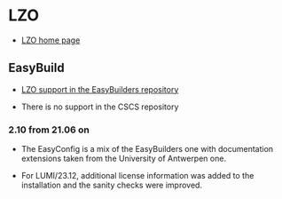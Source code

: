 # LZO

  * [LZO home page](https://www.oberhumer.com/opensource/lzo/)

## EasyBuild

  * [LZO support in the EasyBuilders repository](https://github.com/easybuilders/easybuild-easyconfigs/tree/develop/easybuild/easyconfigs/l/LZO)

  * There is no support in the CSCS repository

### 2.10 from 21.06 on

  * The EasyConfig is a mix of the EasyBuilders one with documentation extensions taken
    from the University of Antwerpen one.

  * For LUMI/23.12, additional license information was added to the installation and 
    the sanity checks were improved. 
